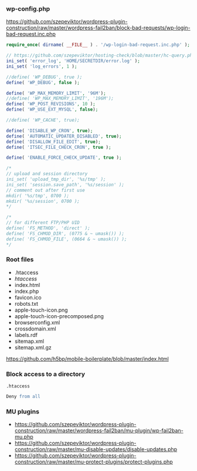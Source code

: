 ### wp-config.php

https://github.com/szepeviktor/wordpress-plugin-construction/raw/master/wordpress-fail2ban/block-bad-requests/wp-login-bad-request.inc.php

```php
require_once( dirname( __FILE__ ) . '/wp-login-bad-request.inc.php' );
```

```php
// https://github.com/szepeviktor/hosting-check/blob/master/hc-query.php
ini_set( 'error_log', 'HOME/SECRETDIR/error.log' );
ini_set( 'log_errors', 1 );

//define( 'WP_DEBUG', true );
define( 'WP_DEBUG', false );

define( 'WP_MAX_MEMORY_LIMIT', '96M');
//define( 'WP_MAX_MEMORY_LIMIT', '196M');
define( 'WP_POST_REVISIONS', 10 );
define( 'WP_USE_EXT_MYSQL', false);

//define( 'WP_CACHE', true);

define( 'DISABLE_WP_CRON', true);
define( 'AUTOMATIC_UPDATER_DISABLED', true);
define( 'DISALLOW_FILE_EDIT', true);
define( 'ITSEC_FILE_CHECK_CRON', true );

define( 'ENABLE_FORCE_CHECK_UPDATE', true );

/*
// upload and session directory
ini_set( 'upload_tmp_dir', '%s/tmp' );
ini_set( 'session.save_path', '%s/session' );
// comment out after first use
mkdir( '%s/tmp', 0700 );
mkdir( '%s/session', 0700 );
*/

/*
// for different FTP/PHP UID
define( 'FS_METHOD', 'direct' );
define( 'FS_CHMOD_DIR', (0775 & ~ umask()) );
define( 'FS_CHMOD_FILE', (0664 & ~ umask()) );
*/

```

### Root files

- .htaccess
- *htaccess*
- index.html
- index.php
- favicon.ico
- robots.txt
- apple-touch-icon.png
- apple-touch-icon-precomposed.png
- browserconfig.xml
- crossdomain.xml
- labels.rdf
- sitemap.xml
- sitemap.xml.gz

https://github.com/h5bp/mobile-boilerplate/blob/master/index.html

### Block access to a directory

`.htaccess`

```apache
Deny from all
```


### MU plugins

- https://github.com/szepeviktor/wordpress-plugin-construction/raw/master/wordpress-fail2ban/mu-plugin/wp-fail2ban-mu.php
- https://github.com/szepeviktor/wordpress-plugin-construction/raw/master/mu-disable-updates/disable-updates.php
- https://github.com/szepeviktor/wordpress-plugin-construction/raw/master/mu-protect-plugins/protect-plugins.php
